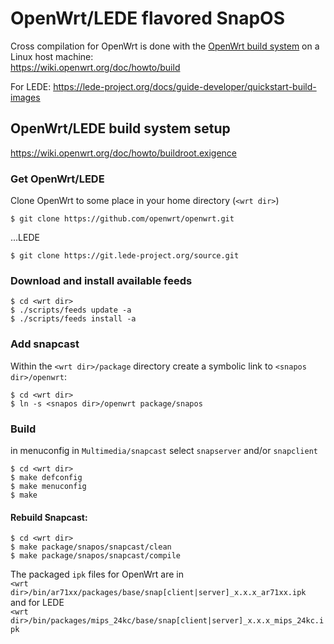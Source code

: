 # OpenWrt/LEDE flavored SnapOS
Cross compilation for OpenWrt is done with the [OpenWrt build system](https://wiki.openwrt.org/about/toolchain) on a Linux host machine:  
https://wiki.openwrt.org/doc/howto/build

For LEDE: 
https://lede-project.org/docs/guide-developer/quickstart-build-images

## OpenWrt/LEDE build system setup
https://wiki.openwrt.org/doc/howto/buildroot.exigence

### Get OpenWrt/LEDE
Clone OpenWrt to some place in your home directory (`<wrt dir>`)

    $ git clone https://github.com/openwrt/openwrt.git

...LEDE 

    $ git clone https://git.lede-project.org/source.git

### Download and install available feeds 

```
$ cd <wrt dir>
$ ./scripts/feeds update -a
$ ./scripts/feeds install -a
```

### Add snapcast
Within the `<wrt dir>/package` directory create a symbolic link to `<snapos dir>/openwrt`: 

```
$ cd <wrt dir>
$ ln -s <snapos dir>/openwrt package/snapos
```

### Build  
in menuconfig in `Multimedia/snapcast` select `snapserver` and/or `snapclient`

```
$ cd <wrt dir>
$ make defconfig
$ make menuconfig
$ make
```

#### Rebuild Snapcast:

```
$ cd <wrt dir>
$ make package/snapos/snapcast/clean
$ make package/snapos/snapcast/compile
```

The packaged `ipk` files for OpenWrt are in  
`<wrt dir>/bin/ar71xx/packages/base/snap[client|server]_x.x.x_ar71xx.ipk`  
and for LEDE  
`<wrt dir>/bin/packages/mips_24kc/base/snap[client|server]_x.x.x_mips_24kc.ipk`
